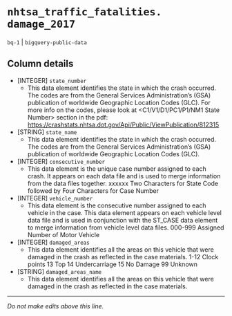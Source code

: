 # `nhtsa_traffic_fatalities. damage_2017`
`bq-1` | `bigquery-public-data`

## Column details
* [INTEGER]   `state_number`
  - This data element identifies the state in which the crash occurred. The codes are from the General Services Administration’s (GSA) publication of worldwide Geographic Location Codes (GLC). For more info on the codes, please look at <C1/V1/D1/PC1/P1/NM1 State Number> section in the pdf: https://crashstats.nhtsa.dot.gov/Api/Public/ViewPublication/812315
* [STRING]    `state_name`
  - This data element identifies the state in which the crash occurred. The codes are from the General Services Administration’s (GSA) publication of worldwide Geographic Location Codes (GLC).
* [INTEGER]   `consecutive_number`
  - This data element is the unique case number assigned to each crash. It appears on each data file and is used to merge information from the data files together. xxxxxx Two Characters for State Code followed by Four Characters for Case Number
* [INTEGER]   `vehicle_number`
  - This data element is the consecutive number assigned to each vehicle in the case. This data element appears on each vehicle level data file and is used in conjunction with the ST_CASE data element to merge information from vehicle level data files. 000-999 Assigned Number of Motor Vehicle
* [INTEGER]   `damaged_areas`
  - This data element identifies all the areas on this vehicle that were damaged in the crash as reflected in the case materials. 1-12 Clock points 13 Top 14 Undercarriage 15 No Damage 99 Unknown
* [STRING]    `damaged_areas_name`
  - This data element identifies all the areas on this vehicle that were damaged in the crash as reflected in the case materials.

-------------------------------------------------------------------------------
*Do not make edits above this line.*
